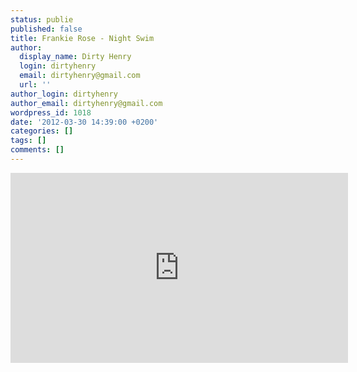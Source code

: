 ```yaml
---
status: publie
published: false
title: Frankie Rose - Night Swim
author:
  display_name: Dirty Henry
  login: dirtyhenry
  email: dirtyhenry@gmail.com
  url: ''
author_login: dirtyhenry
author_email: dirtyhenry@gmail.com
wordpress_id: 1018
date: '2012-03-30 14:39:00 +0200'
categories: []
tags: []
comments: []
---
```

<iframe width="540" height="304" src="http://www.youtube.com/embed/VE56wTNj7J0" frameborder="0" allowfullscreen></iframe>
